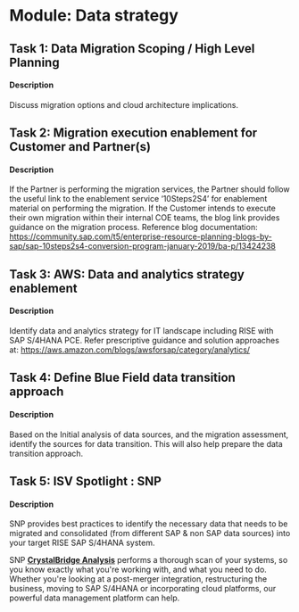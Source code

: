 
# Module: Data strategy
## Task 1: Data Migration Scoping / High Level Planning
#### Description
Discuss migration options and cloud architecture implications.

## Task 2: Migration execution enablement for Customer and Partner(s)
#### Description
 If the Partner is performing the migration services, the Partner should follow the useful link to the enablement service ‘10Steps2S4’ for enablement material on performing the migration. If the Customer intends to execute their own migration within their internal COE teams, the blog link provides guidance on the migration process.
 Reference blog documentation: https://community.sap.com/t5/enterprise-resource-planning-blogs-by-sap/sap-10steps2s4-conversion-program-january-2019/ba-p/13424238

## Task 3: AWS: Data and analytics strategy enablement
#### Description
Identify data and analytics strategy for IT landscape including RISE with SAP S/4HANA PCE. 
Refer prescriptive guidance and solution approaches at: 
https://aws.amazon.com/blogs/awsforsap/category/analytics/

## Task 4: Define Blue Field data transition approach
#### Description
Based on the Initial analysis of data sources, and the migration assessment, identify the sources for data transition. This will also help prepare the data transition approach. 

## Task 5: ISV Spotlight : SNP
#### Description
SNP provides best practices to identify the necessary data that needs to be migrated and consolidated (from different SAP & non SAP data sources) into your target RISE SAP S/4HANA system.

SNP **[CrystalBridge Analysis](https://www.snpgroup.com/en/platform/software-and-components/crystalbridge-analysis/)**  performs a thorough scan of your systems, so you know exactly what you're working with, and what you need to do. Whether you're looking at a post-merger integration, restructuring the business, moving to SAP S/4HANA or incorporating cloud platforms, our powerful data management platform can help. 

